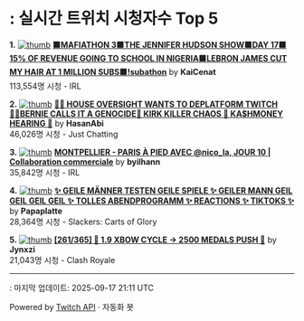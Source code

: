 # : 실시간 트위치 시청자수 Top 5

**1.** [![thumb](https://static-cdn.jtvnw.net/previews-ttv/live_user_kaicenat-320x180.jpg)](https://twitch.tv/KaiCenat)
**[🟪MAFIATHON 3🟪THE JENNIFER HUDSON SHOW🟪DAY 17🟪15% OF REVENUE GOING TO SCHOOL IN NIGERIA🟪LEBRON JAMES CUT MY HAIR AT 1 MILLION SUBS🟪!subathon](https://twitch.tv/KaiCenat)** by **KaiCenat**<br>113,554명 시청  - IRL

**2.** [![thumb](https://static-cdn.jtvnw.net/previews-ttv/live_user_hasanabi-320x180.jpg)](https://twitch.tv/HasanAbi)
**[🙅‍♂️ HOUSE OVERSIGHT WANTS TO DEPLATFORM TWITCH 🙅‍♂️BERNIE CALLS IT A GENOCIDE🚨 KIRK KILLER CHAOS 🚨 KA$HMONEY HEARING 🚨](https://twitch.tv/HasanAbi)** by **HasanAbi**<br>46,026명 시청  - Just Chatting

**3.** [![thumb](https://static-cdn.jtvnw.net/previews-ttv/live_user_byilhann-320x180.jpg)](https://twitch.tv/byilhann)
**[MONTPELLIER - PARIS À PIED AVEC @nico_la, JOUR 10 | Collaboration commerciale](https://twitch.tv/byilhann)** by **byilhann**<br>35,842명 시청  - IRL

**4.** [![thumb](https://static-cdn.jtvnw.net/previews-ttv/live_user_papaplatte-320x180.jpg)](https://twitch.tv/Papaplatte)
**[✨ GEILE MÄNNER TESTEN GEILE SPIELE ✨ GEILER MANN GEIL GEIL GEIL GEIL ✨ TOLLES ABENDPROGRAMM ✨ REACTIONS ✨ TIKTOKS ✨](https://twitch.tv/Papaplatte)** by **Papaplatte**<br>28,364명 시청  - Slackers: Carts of Glory

**5.** [![thumb](https://static-cdn.jtvnw.net/previews-ttv/live_user_jynxzi-320x180.jpg)](https://twitch.tv/Jynxzi)
**[[261/365] 🔴 1.9 XBOW CYCLE -> 2500 MEDALS PUSH 🔴](https://twitch.tv/Jynxzi)** by **Jynxzi**<br>21,043명 시청  - Clash Royale


---
: 마지막 업데이트: 2025-09-17 21:11 UTC

Powered by [Twitch API](https://dev.twitch.tv/docs/api/reference) · 자동화 봇